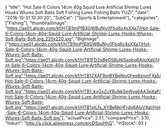 {
	"title": "Hot Sale 6 Colors 14cm   40g Squid Lure Artificial Shrimp Lures Hooks Wlures Soft Baits Soft Fishing Lures Fishing Baits YUZI",
	"date": "2018-10-31 10:30:20",
	"SubCat": ["Sports & Entertainment"],
	"categories": ["Fishing"],
	"thumbnailImage": "https://ae01.alicdn.com/kf/HTB1lmPfBXGWBuNjy0Fbq6z4sXXa7/Hot-Sale-6-Colors-14cm-40g-Squid-Lure-Artificial-Shrimp-Lures-Hooks-Wlures-Soft-Baits-Soft.jpg_220x220.jpg",
	"BigImage": ["https://ae01.alicdn.com/kf/HTB1lmPfBXGWBuNjy0Fbq6z4sXXa7/Hot-Sale-6-Colors-14cm-40g-Squid-Lure-Artificial-Shrimp-Lures-Hooks-Wlures-Soft-Baits-Soft.jpg","https://ae01.alicdn.com/kf/HTB1FD2qBeGSBuNjSspbq6AiipXaV/Hot-Sale-6-Colors-14cm-40g-Squid-Lure-Artificial-Shrimp-Lures-Hooks-Wlures-Soft-Baits-Soft.jpg","https://ae01.alicdn.com/kf/HTB1ZXAFBmBYBeNjy0Feq6znmFXa5/Hot-Sale-6-Colors-14cm-40g-Squid-Lure-Artificial-Shrimp-Lures-Hooks-Wlures-Soft-Baits-Soft.jpg","https://ae01.alicdn.com/kf/HTB1_kyGsZuYBuNkSmRyq6AA3pXaP/Hot-Sale-6-Colors-14cm-40g-Squid-Lure-Artificial-Shrimp-Lures-Hooks-Wlures-Soft-Baits-Soft.jpg","https://ae01.alicdn.com/kf/HTB1xtLfs_XYBeNkHFrdq6AiuVXaI/Hot-Sale-6-Colors-14cm-40g-Squid-Lure-Artificial-Shrimp-Lures-Hooks-Wlures-Soft-Baits-Soft.jpg"],
	"actualPrice": 2.51,
	"comparePrice": 3.10,
	"linkurl": "http://s.click.aliexpress.com/e/cDSuuHhQ",
	"inStock": 93
}
